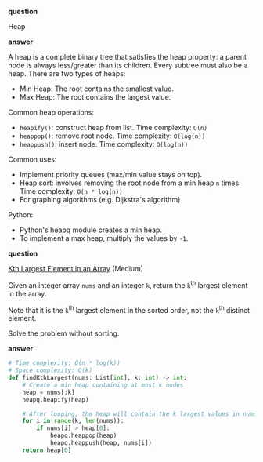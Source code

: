 **question**

Heap

**answer**

A heap is a complete binary tree that satisfies the heap property: a parent node is always less/greater than its children. Every subtree must also be a heap. There are two types of heaps:

-   Min Heap: The root contains the smallest value.
-   Max Heap: The root contains the largest value.

Common heap operations:

-   `heapify()`: construct heap from list. Time complexity: `O(n)`
-   `heappop()`: remove root node. Time complexity: `O(log(n))`
-   `heappush()`: insert node. Time complexity: `O(log(n))`

Common uses:

-   Implement priority queues (max/min value stays on top).
-   Heap sort: involves removing the root node from a min heap `n` times. Time complexity: `O(n * log(n))`
-   For graphing algorithms (e.g. Dijkstra's algorithm)

Python:

-   Python's heapq module creates a min heap.
-   To implement a max heap, multiply the values by `-1`.

**question**

<a href="https://leetcode.com/problems/kth-largest-element-in-an-array/description" target="_blank">Kth Largest Element in an Array</a> (Medium)

Given an integer array `nums` and an integer `k`, return the `k`<sup>th</sup> largest element in the array.

Note that it is the `k`<sup>th</sup> largest element in the sorted order, not the `k`<sup>th</sup> distinct element.

Solve the problem without sorting.

**answer**

```py
# Time complexity: O(n * log(k))
# Space complexity: O(k)
def findKthLargest(nums: List[int], k: int) -> int:
    # Create a min heap containing at most k nodes
    heap = nums[:k]
    heapq.heapify(heap)

    # After looping, the heap will contain the k largest values in nums
    for i in range(k, len(nums)):
        if nums[i] > heap[0]:
            heapq.heappop(heap)
            heapq.heappush(heap, nums[i])
    return heap[0]
```
